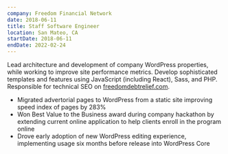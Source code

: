 ```yaml
---
company: Freedom Financial Network
date: 2018-06-11
title: Staff Software Engineer
location: San Mateo, CA
startDate: 2018-06-11
endDate: 2022-02-24
---
```


Lead architecture and development of company WordPress properties, while working to improve site performance metrics. Develop sophisticated templates and features using JavaScript (including React), Sass, and PHP. Responsible for technical SEO on [freedomdebtrelief.com](https://www.freedomdebtrelief.com).

- Migrated advertorial pages to WordPress from a static site improving speed index of pages by 283%
- Won Best Value to the Business award during company hackathon by extending current online application to help clients enroll in the program online
- Drove early adoption of new WordPress editing experience, implementing usage six months before release into WordPress Core
